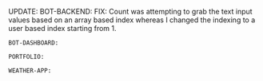 UPDATE:
    BOT-BACKEND:
      FIX: Count was attempting to grab the text input values based on an array based index whereas I changed the indexing to a user based index starting from 1.

    BOT-DASHBOARD:

    PORTFOLIO:

    WEATHER-APP:
